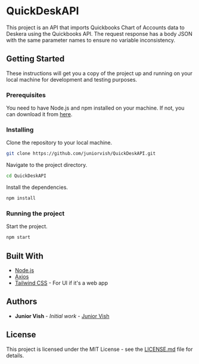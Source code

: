 # QuickDeskAPI

This project is an API that imports Quickbooks Chart of Accounts data to Deskera using the Quickbooks API. The request response has a body JSON with the same parameter names to ensure no variable inconsistency.

## Getting Started

These instructions will get you a copy of the project up and running on your local machine for development and testing purposes.

### Prerequisites

You need to have Node.js and npm installed on your machine. If not, you can download it from [here](https://nodejs.org/en/download/).

### Installing

Clone the repository to your local machine.

```bash
git clone https://github.com/juniorvish/QuickDeskAPI.git
```

Navigate to the project directory.

```bash
cd QuickDeskAPI
```

Install the dependencies.

```bash
npm install
```

### Running the project

Start the project.

```bash
npm start
```

## Built With

- [Node.js](https://nodejs.org/en/)
- [Axios](https://www.npmjs.com/package/axios)
- [Tailwind CSS](https://tailwindcss.com/) - For UI if it's a web app

## Authors

- **Junior Vish** - *Initial work* - [Junior Vish](https://github.com/juniorvish)

## License

This project is licensed under the MIT License - see the [LICENSE.md](LICENSE.md) file for details.